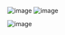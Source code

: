 ![image](https://user-images.githubusercontent.com/73323188/165886241-a0db51cc-90b8-4676-90b5-50e96d1b5b4b.png)
![image](https://user-images.githubusercontent.com/73323188/165886606-907c4eb5-1d22-4301-91ca-ad11e46b3131.png)

![image](https://user-images.githubusercontent.com/73323188/165886634-6b42d188-b77e-4530-b939-66dbe3aa5dc9.png)

